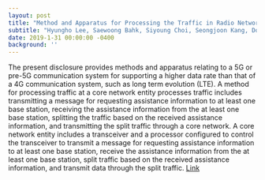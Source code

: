 ```yaml
---
layout: post
title: "Method and Apparatus for Processing the Traffic in Radio Network System"
subtitle: "Hyungho Lee, Saewoong Bahk, Siyoung Choi, Seongjoon Kang, Dongyeon Woo"
date: 2019-1-31 00:00:00 -0400
background: ''
---
```


The present disclosure provides methods and apparatus relating to a 5G or pre-5G communication system for supporting a higher data rate than that of a 4G communication system, such as long term evolution (LTE). A method for processing traffic at a core network entity processes traffic includes transmitting a message for requesting assistance information to at least one base station, receiving the assistance information from the at least one base station, splitting the traffic based on the received assistance information, and transmitting the split traffic through a core network. A core network entity includes a transceiver and a processor configured to control the transceiver to transmit a message for requesting assistance information to at least one base station, receive the assistance information from the at least one base station, split traffic based on the received assistance information, and transmit data through the split traffic.
[Link](https://patentscope.wipo.int/search/en/detail.jsf;jsessionid=CA857CF6B5B69A655599AD3493D795B0.wapp2nC?docId=US236797351&recNum=5699&office=&queryString=&prevFilter=&sortOption=Pub+Date+Desc&maxRec=73767747)
